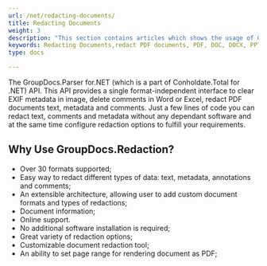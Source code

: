 ```yaml
---
url: /net/redacting-documents/
title: Redacting Documents
weight: 3
description: "This section contains articles which shows the usage of GroupDocs.Redaction for.NET (which is a part of Conholdate.Total for .NET) API. This API is known as an API for removing sensitive and classified information from the documents of different file formats."
keywords: Redacting Documents,redact PDF documents, PDF, DOC, DOCX, PPT, PPTX, XLS, XLSX, ODT, ODS, RTF, EPUB 
type: docs

---
```


The GroupDocs.Parser for.NET (which is a part of Conholdate.Total for .NET) API. This API provides a single format-independent interface to clear EXIF metadata in image, delete comments in Word or Excel, redact PDF documents text, metadata and comments. Just a few lines of code you can redact text, comments and metadata without any dependant software and at the same time configure redaction options to fulfill your requirements.

## Why Use GroupDocs.Redaction?

- Over 30 formats supported;
- Easy way to redact different types of data: text, metadata, annotations and comments;
- An extensible architecture, allowing user to add custom document formats and types of redactions;
- Document information;
- Online support.
- No additional software installation is required;
- Great variety of redaction options;
- Customizable document redaction tool;
- An ability to set page range for rendering document as PDF;






